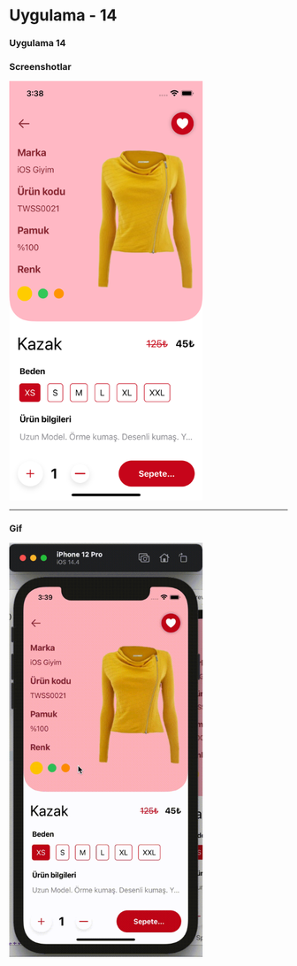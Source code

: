 # Uygulama - 14

<p>
  <h3>Uygulama 14</h3>
  
</p>


<p align="center">
  <h3>Screenshotlar</h3>
  <img src="1.png" width="350">
</p>
<hr>


<p align="center">
<h3>Gif</h3>
  <img src="1.gif" width="350">
</p>

